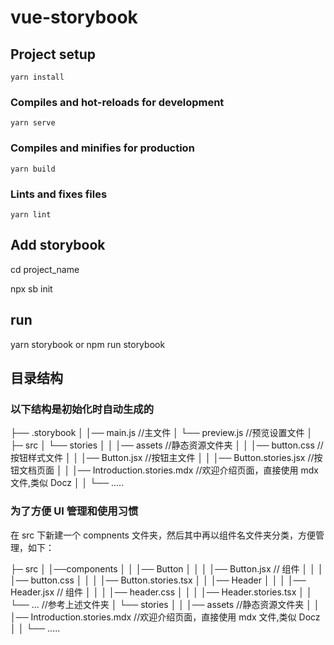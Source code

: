 # vue-storybook

## Project setup

```
yarn install
```

### Compiles and hot-reloads for development

```
yarn serve
```

### Compiles and minifies for production

```
yarn build
```

### Lints and fixes files

```
yarn lint
```

## Add storybook

cd project_name

npx sb init

## run

yarn storybook or npm run storybook


## 目录结构

### 以下结构是初始化时自动生成的

├── .storybook
│ │── main.js //主文件
│ └── preview.js //预览设置文件
│
├─ src
│ └── stories
│ │ │── assets //静态资源文件夹
│ │ │── button.css //按钮样式文件
│ │ │── Button.jsx //按钮主文件
│ │ │── Button.stories.jsx //按钮文档页面
│ │ │── Introduction.stories.mdx //欢迎介绍页面，直接使用 mdx 文件,类似 Docz
│ │ └── .....

### 为了方便 UI 管理和使用习惯

在 src 下新建一个 compnents 文件夹，然后其中再以组件名文件夹分类，方便管理，如下：

├─ src
│ │──components
│ │ │── Button
│ │ │ │── Button.jsx // 组件
│ │ │ │── button.css
│ │ │ │── Button.stories.tsx
│ │ │── Header
│ │ │ │── Header.jsx // 组件
│ │ │ │── header.css
│ │ │ │── Header.stories.tsx
│ │ └── ... //参考上述文件夹
│ └── stories
│ │ │── assets //静态资源文件夹
│ │ │── Introduction.stories.mdx //欢迎介绍页面，直接使用 mdx 文件,类似 Docz
│ │ └── .....

